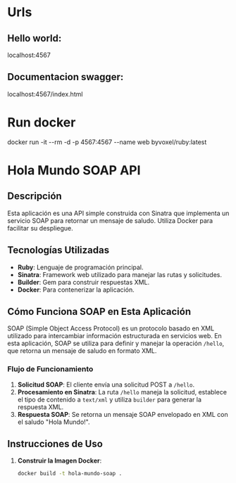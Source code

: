 # Urls
## Hello world:
localhost:4567
## Documentacion swagger:
localhost:4567/index.html
# Run docker
docker run -it --rm -d -p 4567:4567 --name web byvoxel/ruby:latest

# Hola Mundo SOAP API

## Descripción

Esta aplicación es una API simple construida con Sinatra que implementa un servicio SOAP para retornar un mensaje de saludo. Utiliza Docker para facilitar su despliegue.

## Tecnologías Utilizadas

- **Ruby**: Lenguaje de programación principal.
- **Sinatra**: Framework web utilizado para manejar las rutas y solicitudes.
- **Builder**: Gem para construir respuestas XML.
- **Docker**: Para contenerizar la aplicación.

## Cómo Funciona SOAP en Esta Aplicación

SOAP (Simple Object Access Protocol) es un protocolo basado en XML utilizado para intercambiar información estructurada en servicios web. En esta aplicación, SOAP se utiliza para definir y manejar la operación `/hello`, que retorna un mensaje de saludo en formato XML.

### Flujo de Funcionamiento

1. **Solicitud SOAP**: El cliente envía una solicitud POST a `/hello`.
2. **Procesamiento en Sinatra**: La ruta `/hello` maneja la solicitud, establece el tipo de contenido a `text/xml` y utiliza `builder` para generar la respuesta XML.
3. **Respuesta SOAP**: Se retorna un mensaje SOAP envelopado en XML con el saludo "Hola Mundo!".

## Instrucciones de Uso

1. **Construir la Imagen Docker**:

   ```bash
   docker build -t hola-mundo-soap .